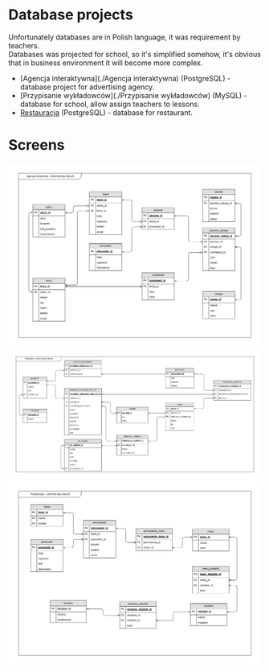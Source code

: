 # Database projects
Unfortunately databases are in Polish language, it was requirement by teachers.  
Databases was projected for school, so it's simplified somehow, it's obvious that in business environment it will become more complex.

* [Agencja interaktywna](./Agencja interaktywna) (PostgreSQL) - database project for advertising  agency.
* [Przypisanie wykładowców](./Przypisanie wykładowców) (MySQL) - database for school, allow assign teachers to lessons.
* [Restauracja](./Restauracja) (PostgreSQL) - database for restaurant.

# Screens
![Database schema for advertising agency](./Agencja%20interaktywna/schemat.png)
![Database schema for school](./Przypisanie%20wykładowców/schemat.png)
![Database schema for restaurant](./Restauracja/schemat.png)